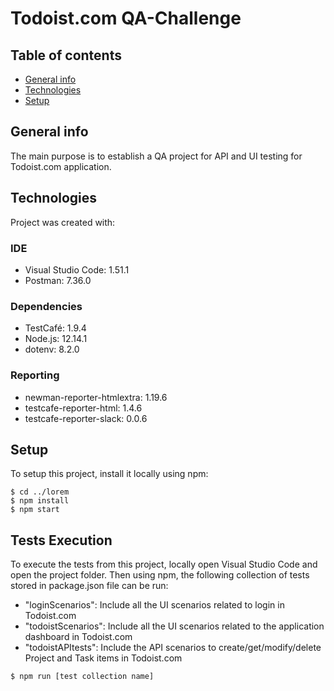# Todoist.com QA-Challenge

## Table of contents
* [General info](#general-info)
* [Technologies](#technologies)
* [Setup](#setup)

## General info
The main purpose is to establish a QA project for API and UI testing for Todoist.com application.
	
## Technologies
Project was created with:

### IDE
* Visual Studio Code: 1.51.1
* Postman: 7.36.0

### Dependencies
* TestCafé: 1.9.4
* Node.js: 12.14.1
* dotenv: 8.2.0

### Reporting
* newman-reporter-htmlextra: 1.19.6
* testcafe-reporter-html: 1.4.6
* testcafe-reporter-slack: 0.0.6
	
## Setup
To setup this project, install it locally using npm:

```
$ cd ../lorem
$ npm install
$ npm start
```

## Tests Execution
To execute the tests from this project, locally open Visual Studio Code and open the project folder.
Then using npm, the following collection of tests stored in package.json file can be run:

* "loginScenarios": Include all the UI scenarios related to login in Todoist.com
* "todoistScenarios": Include all the UI scenarios related to the application dashboard in Todoist.com
* "todoistAPItests": Include the API scenarios to create/get/modify/delete Project and Task items in Todoist.com

```
$ npm run [test collection name]
```
